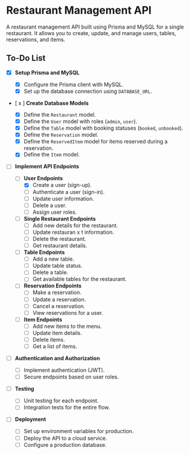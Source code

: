 # Restaurant Management API

A restaurant management API built using Prisma and MySQL for a single restaurant. It allows you to create, update, and manage users, tables, reservations, and items.

## To-Do List

- [x] **Setup Prisma and MySQL**

  - [x] Configure the Prisma client with MySQL.
  - [x] Set up the database connection using `DATABASE_URL`.

- [ x ] **Create Database Models**

  - [x] Define the `Restaurant` model.
  - [x] Define the `User` model with roles (`admin`, `user`).
  - [x] Define the `Table` model with booking statuses (`booked`, `unbooked`).
  - [x] Define the `Reservation` model.
  - [x] Define the `ReservedItem` model for items reserved during a reservation.
  - [x] Define the `Item` model.

- [ ] **Implement API Endpoints**

  - [ ] **User Endpoints**
    - [x] Create a user (sign-up).
    - [ ] Authenticate a user (sign-in).
    - [ ] Update user information.
    - [ ] Delete a user.
    - [ ] Assign user roles.
  - [ ] **Single Restaurant Endpoints**
    - [ ] Add new details for the restaurant.
    - [ ] Update restauran x t information.
    - [ ] Delete the restaurant.
    - [ ] Get restaurant details.
  - [ ] **Table Endpoints**
    - [ ] Add a new table.
    - [ ] Update table status.
    - [ ] Delete a table.
    - [ ] Get available tables for the restaurant.
  - [ ] **Reservation Endpoints**
    - [ ] Make a reservation.
    - [ ] Update a reservation.
    - [ ] Cancel a reservation.
    - [ ] View reservations for a user.
  - [ ] **Item Endpoints**
    - [ ] Add new items to the menu.
    - [ ] Update item details.
    - [ ] Delete items.
    - [ ] Get a list of items.

- [ ] **Authentication and Authorization**

  - [ ] Implement authentication (JWT).
  - [ ] Secure endpoints based on user roles.

- [ ] **Testing**

  - [ ] Unit testing for each endpoint.
  - [ ] Integration tests for the entire flow.

- [ ] **Deployment**
  - [ ] Set up environment variables for production.
  - [ ] Deploy the API to a cloud service.
  - [ ] Configure a production database.
